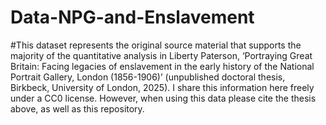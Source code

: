 # Data-NPG-and-Enslavement

#This dataset represents the original source material that supports the majority of the quantitative analysis in Liberty Paterson, ‘Portraying Great Britain: Facing legacies of enslavement in the early history of the National Portrait Gallery, London (1856-1906)’ (unpublished doctoral thesis, Birkbeck, University of London, 2025). I share this information here freely under a CC0 license. However, when using this data please cite the thesis above, as well as this repository.
